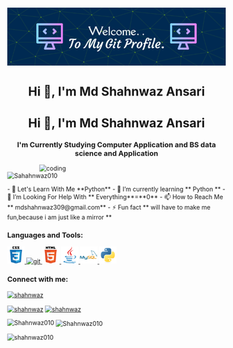 ![logo](https://github.com/Afzal14786/Afzal14786/blob/main/github-header-image.png)
<h1 align="center">Hi 👋, I'm Md Shahnwaz Ansari</h1>
<h1 align="center">Hi 👋, I'm Md Shahnwaz Ansari</h1>
<h3 align="center">I'm Currently Studying Computer Application and BS data science and Application </h3>

<img align="right" alt="coding" width="430px" src="https://images.squarespace-cdn.com/content/v1/5769fc401b631bab1addb2ab/1541580611624-TE64QGKRJG8SWAIUS7NS/ke17ZwdGBToddI8pDm48kPoswlzjSVMM-SxOp7CV59BZw-zPPgdn4jUwVcJE1ZvWQUxwkmyExglNqGp0IvTJZamWLI2zvYWH8K3-s_4yszcp2ryTI0HqTOaaUohrI8PI6FXy8c9PWtBlqAVlUS5izpdcIXDZqDYvprRqZ29Pw0o/coding-freak.gif">
<p align="left"> <img src="https://komarev.com/ghpvc/?username=Shahnwaz010&label=Profile%20views&color=0e75b6&style=flat" alt="Sahahnwaz010" /> </p>
- 🔭 Let's Learn With Me **Python**
- 🌱 I’m currently learning **  Python **
- 🤝 I’m Looking For Help With ** Everything**=**0**
- 📫 How to Reach Me ** mdshahnwaz309@gmail.com**
- ⚡ Fun fact ** will have to make me fun,because i am just like a mirror **
<br>
<h3 align="left">Languages and Tools:</h3>
<p align="left"> <a href="https://www.w3schools.com/css/" target="_blank" rel="noreferrer"> <img src="https://raw.githubusercontent.com/devicons/devicon/master/icons/css3/css3-original-wordmark.svg" alt="css3" width="40" height="40"/> </a> <a href="https://git-scm.com/" target="_blank" rel="noreferrer"> <img src="https://www.vectorlogo.zone/logos/git-scm/git-scm-icon.svg" alt="git" width="40" height="40"/> </a> <a href="https://www.w3.org/html/" target="_blank" rel="noreferrer"> <img src="https://raw.githubusercontent.com/devicons/devicon/master/icons/html5/html5-original-wordmark.svg" alt="html5" width="40" height="40"/> </a> <a href="https://www.java.com" target="_blank" rel="noreferrer"> <img src="https://raw.githubusercontent.com/devicons/devicon/master/icons/java/java-original.svg" alt="java" width="40" height="40"/> </a> <a href=" " target="_blank" rel="noreferrer"> <img src="https://raw.githubusercontent.com/devicons/devicon/master/icons/mysql/mysql-original-wordmark.svg" alt="mysql" width="40" height="40"/> </a> <a href="https://www.python.org" target="_blank" rel="noreferrer"> <img src="https://raw.githubusercontent.com/devicons/devicon/master/icons/python/python-original.svg" alt="python" width="40" height="40"/> </a> </p>
<h3 align="left">Connect with me:</h3>
<p align="left">
<a href=https:"//www.linkedin.com/in/shahnwaz-creator/" target="blank"><img align="center" src="https://raw.githubusercontent.com/rahuldkjain/github-profile-readme-generator/master/src/images/icons/Social/twitter.svg" alt=" shahnwaz" height="30" width="40" /></a>
 
<a href="  https://www.facebook.com/Shahnwaz.57.WLphotographer" target="blank"><img align="center" src="https://raw.githubusercontent.com/rahuldkjain/github-profile-readme-generator/master/src/images/icons/Social/facebook.svg" alt="shahnwaz" height="30" width="40" /></a>
<a href=" https://www.instagram.com/___e.tis.ai___/" target="blank"><img align="center" src="https://raw.githubusercontent.com/rahuldkjain/github-profile-readme-generator/master/src/images/icons/Social/instagram.svg" alt="shahnwaz" height="30" width="40" /></a>
 
</p>
<p><img align="left" src="https://github-readme-stats.vercel.app/api/top-langs?username= Shahnwaz010&show_icons=true&locale=en&layout=compact" alt="Shahnwaz010" /></p>
<p>&nbsp;<img align="center" src="https://github-readme-stats.vercel.app/api?username=Shahnwaz010&show_icons=true&locale=en" alt="Shahnwaz010" /></p>
<p><img align="center" src="https://github-readme-streak-stats.herokuapp.com/?user=Shahnwaz010&" alt=" shahnwaz010" /></p> 
